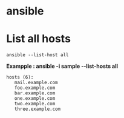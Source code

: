# ansible

# List all hosts
```ansible --list-host all```

**Exampple : ansible -i sample --list-hosts all**
 ```
 hosts (6):
    mail.example.com
    foo.example.com
    bar.example.com
    one.example.com
    two.example.com
    three.example.com
```
